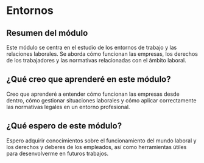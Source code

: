 # Entornos

## Resumen del módulo
Este módulo se centra en el estudio de los entornos de trabajo y las relaciones laborales. Se aborda cómo funcionan las empresas, los derechos de los trabajadores y las normativas relacionadas con el ámbito laboral.

## ¿Qué creo que aprenderé en este módulo?
Creo que aprenderé a entender cómo funcionan las empresas desde dentro, cómo gestionar situaciones laborales y cómo aplicar correctamente las normativas legales en un entorno profesional.

## ¿Qué espero de este módulo?
Espero adquirir conocimientos sobre el funcionamiento del mundo laboral y los derechos y deberes de los empleados, así como herramientas útiles para desenvolverme en futuros trabajos.
